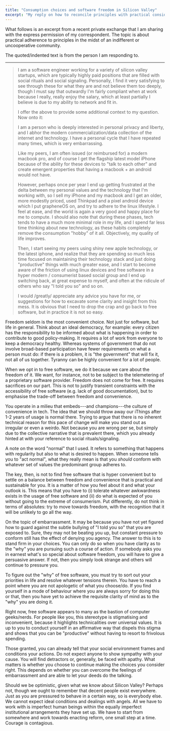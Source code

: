 ```yaml
---
title: "Consumption choices and software freedom in Silicon Valley"
excerpt: "My reply on how to reconcile principles with practical considerations for a person working in Silicon Valley."
---
```


What follows is an excerpt from a recent private exchange that I am
sharing with the express permission of my correspondent.  The topic is
about practical adherence to principles in the midst of an indifferent
or uncooperative community.

The quoted/indented text is from the person I am responding to.

* * *

> I am a software engineer working for a variety of silicon valley
> startups, which are typically highly paid positions that are filled
> with social rituals and social signaling. Personally, I find it very
> satisfying to see through these for what they are and not believe them
> too deeply, though I must say that outwardly I'm fairly compliant when
> at work because I really, really enjoy the salary, which at least
> partially I believe is due to my ability to network and fit in.
>
> I offer the above to provide some additional context to my
> question. Now onto it:
>
> I am a person who is deeply interested in personal privacy and
> liberty, and I abhor the modern commercialization/data collection of
> the internet and technology. I have a personal cycle that I have
> repeated many times, which is very embarrassing.
>
> Like my peers, I am often issued (or reimbursed for) a modern macbook
> pro, and of course I get the flagship latest model iPhone because of
> the ability for these devices to "talk to each other" and create
> emergent properties that having a macbook + an android would not have.
>
> However, perhaps once per year I end up getting frustrated at the
> delta between my personal values and the technology that I'm working
> with, so I sell my iPhone and my macbook and I get an older, more
> modestly priced, used Thinkpad and a pixel android device which I put
> grapheneOS on, and try to adhere to the linux lifestyle. I feel at
> ease, and the world is again a very good and happy place for me to
> compute. I should also note that during these phases, tech tends to
> have a much more minimal role in my life, and I spend far less time
> thinking about new technology, as these habits completely remove the
> consumption "hobby" of it all. Objectively, my quality of life
> improves.
>
> Then, I start seeing my peers using shiny new apple technology, or the
> latest iphone, and realize that they are spending so much less time
> focused on maintaining their technology stack and just doing
> "productive" things with much greater ease, and I start to become
> aware of the friction of using linux devices and free software in a
> hyper modern / consumerist based social group and I end up switching
> back, at great expense to myself, and often at the ridicule of others
> who say "I told you so" and so on.
>
> I would /greatly/ appreciate any advice you have for me, or
> suggestions for how to excavate some clarity and insight from this
> mess. It is obvious that I need to drop the crap and go back to free
> software, but in practice it is not so easy.

Freedom seldom is the most convenient choice.  Not just for software,
but life in general.  Think about an ideal democracy, for example: every
citizen has the responsibility to be informed about what is happening in
order to contribute to good policy-making.  It requires a lot of work
from everyone to keep a democracy healthy.  Whereas systems of
government that do not involve broad-based participation have fewer
requirements on what a person must do: if there is a problem, it is "the
government" that will fix it, not all of us together.  Tyranny can be
highly convenient for a lot of people.

When we opt in to free software, we do it because we care about the
freedom of it.  We want, for instance, not to be subject to the
telemetering of a proprietary software provider.  Freedom does not come
for free.  It requires sacrifices on our part.  This is not to justify
transient constraints with the accessibility of free software (e.g. lack
of good documentation), but to emphasise the trade-off between freedom
and convenience.

You operate in a milieu that embeds---and champions---the culture of
convenience in tech.  The idea that we should throw away our iThings
after 1-2 years of usage is normal there.  Trying to argue that there is
no inherent technical reason for this pace of change will make you stand
out as irregular or even a weirdo.  Not because you are wrong per se,
but simply due to the collective narrative that is prevalent there,
which you already hinted at with your reference to social
rituals/signaling.

A note on the word "normal" that I used.  It refers to something that
happens with regularity but also to what is desired to happen.  When
someone tells you to "act normal", what they really mean is that you
*should* conform with whatever set of values the predominant group
adheres to.

The key, then, is not to find free software that is hyper convenient but
to settle on a balance between freedom and convenience that is practical
and sustainable for you.  It is a matter of how you feel about it and
what your outlook is.  This means that you have to (i) tolerate whatever
awkwardness exists in the usage of free software and (ii) do what is
expected of you without going to the extreme of consumerism.  Put
differently, do not think in terms of absolutes: try to move towards
freedom, with the recognition that it will be unlikely to go all the
way.

On the topic of embarrassment.  It may be because you have not yet
figured how to guard against the subtle bullying of "I told you so" that
you are exposed to.  Sure, they may not be beating you up, but constant
pressure to conform still has the effect of denying you agency.  The
answer to this is to stand firm in your choices.  You can only do so
when you have clarity as to the "why" you are pursuing such a course of
action.  If somebody asks you in earnest what's so special about
software freedom, you will have to give a persuasive answer.  If not,
then you simply look strange and others will continue to pressure you.

To figure out the "why" of free software, you must try to sort out your
priorities in life and resolve whatever tensions therein.  You have to
reach a point where you are not apologetic of what you choose/do.  If
you find yourself in a mode of behaviour where you are always sorry for
doing this or that, then you have yet to achieve the requisite clarity
of mind as to the "why" you are doing it.

Right now, free software appears to many as the bastion of computer
geeks/nerds.  For people like you, this stereotype is stigmatising and
inconvenient, because it highlights technicalities over universal
values.  It is up to you to conduct yourself in an affirmative way that
dispels this stigma and shows that you can be "productive" without
having to resort to frivolous spending.

Those granted, you can already tell that your social environment frames
and conditions your actions.  Do not expect anyone to show sympathy with
your cause.  You will find detractors or, generally, be faced with
apathy.  What matters is whether you choose to continue making the
choices you consider right.  This depends on whether you can overcome
the feelings of embarrassment and are able to let your deeds do the
talking.

Should we be optimistic, given what we know about Silicon Valley?
Perhaps not, though we ought to remember that decent people exist
everywhere.  Just as you are pressured to behave in a certain way, so is
everybody else.  We cannot expect ideal conditions and dealings with
angels.  All we have to work with is imperfect human beings within the
equally imperfect institutional arrangements they have set up.  We have
to start from somewhere and work towards enacting reform, one small step
at a time.  Courage is contagious.
